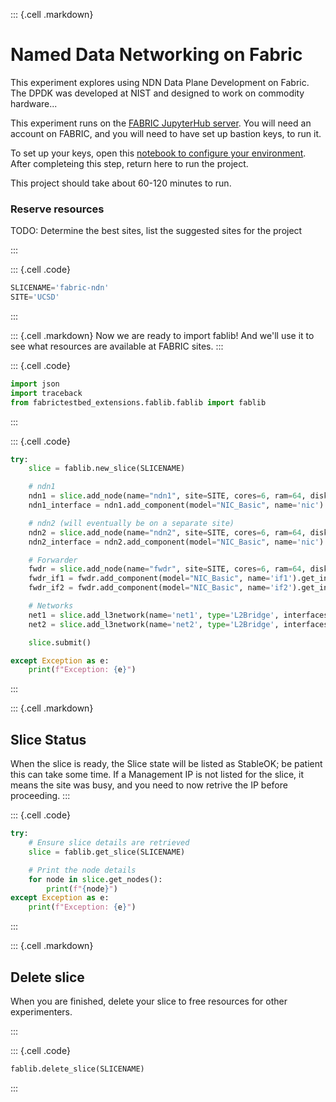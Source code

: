::: {.cell .markdown}

#  Named Data Networking on Fabric

This experiment explores using NDN Data Plane Development on Fabric.  The DPDK was developed at NIST and designed to work on commodity hardware...

This experiment runs on the [FABRIC JupyterHub server](https://jupyter.fabric-testbed.net/). You will need an account on FABRIC, and you will need to have set up bastion keys, to run it.

To set up your keys, open this [notebook to configure your environment](fabric-ndn/configure_environment.ipynb).  After completeing this step, return here to run the project.


This project should take about 60-120 minutes to run.



### Reserve resources
TODO: Determine the best sites, list the suggested sites for the project

:::

::: {.cell .code}

```python
SLICENAME='fabric-ndn'
SITE='UCSD'
```

:::

::: {.cell .markdown}
Now we are ready to import fablib! And we'll use it to see what resources are available at FABRIC sites.
:::


::: {.cell .code}

```python
import json
import traceback
from fabrictestbed_extensions.fablib.fablib import fablib
```
:::

::: {.cell .code}

```python
try:
    slice = fablib.new_slice(SLICENAME)

    # ndn1
    ndn1 = slice.add_node(name="ndn1", site=SITE, cores=6, ram=64, disk=100, image='default_ubuntu_20')
    ndn1_interface = ndn1.add_component(model="NIC_Basic", name='nic').get_interfaces()[0]

    # ndn2 (will eventually be on a separate site)
    ndn2 = slice.add_node(name="ndn2", site=SITE, cores=6, ram=64, disk=100,image='default_ubuntu_20')
    ndn2_interface = ndn2.add_component(model="NIC_Basic", name='nic').get_interfaces()[0]

    # Forwarder
    fwdr = slice.add_node(name="fwdr", site=SITE, cores=6, ram=64, disk=100, image='default_ubuntu_20')
    fwdr_if1 = fwdr.add_component(model="NIC_Basic", name='if1').get_interfaces()[0]
    fwdr_if2 = fwdr.add_component(model="NIC_Basic", name='if2').get_interfaces()[0]

    # Networks
    net1 = slice.add_l3network(name='net1', type='L2Bridge', interfaces=[ndn1_interface,fwdr_if1])
    net2 = slice.add_l3network(name='net2', type='L2Bridge', interfaces=[ndn2_interface,fwdr_if2])

    slice.submit()

except Exception as e:
    print(f"Exception: {e}")
```
:::

::: {.cell .markdown}
## Slice Status
When the slice is ready, the Slice state will be listed as StableOK; be patient this can take some time.  If a Management IP is not listed for the slice, it means the site was busy, and you need to now retrive the IP before proceeding.
:::

::: {.cell .code}

```python
try:
    # Ensure slice details are retrieved
    slice = fablib.get_slice(SLICENAME)

    # Print the node details
    for node in slice.get_nodes():
        print(f"{node}")
except Exception as e:
    print(f"Exception: {e}")
```
:::


::: {.cell .markdown}

## Delete slice
When you are finished, delete your slice to free resources for other experimenters.

:::


::: {.cell .code}

```python
fablib.delete_slice(SLICENAME)
```

:::